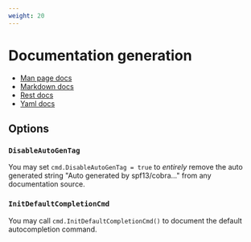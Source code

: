 ```yaml
---
weight: 20
---
```


# Documentation generation

- [Man page docs](man.md)
- [Markdown docs](md.md)
- [Rest docs](rest.md)
- [Yaml docs](yaml.md)

## Options

### `DisableAutoGenTag`

You may set `cmd.DisableAutoGenTag = true` to _entirely_ remove the auto generated string
"Auto generated by spf13/cobra..." from any documentation source.

### `InitDefaultCompletionCmd`

You may call `cmd.InitDefaultCompletionCmd()` to document the default autocompletion command.

